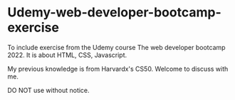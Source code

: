 # Udemy-web-developer-bootcamp-exercise

To include exercise from the Udemy course The web developer bootcamp 2022.
It is about HTML, CSS, Javascript.

My previous knowledge is from Harvardx's CS50.
Welcome to discuss with me.

DO NOT use without notice.
